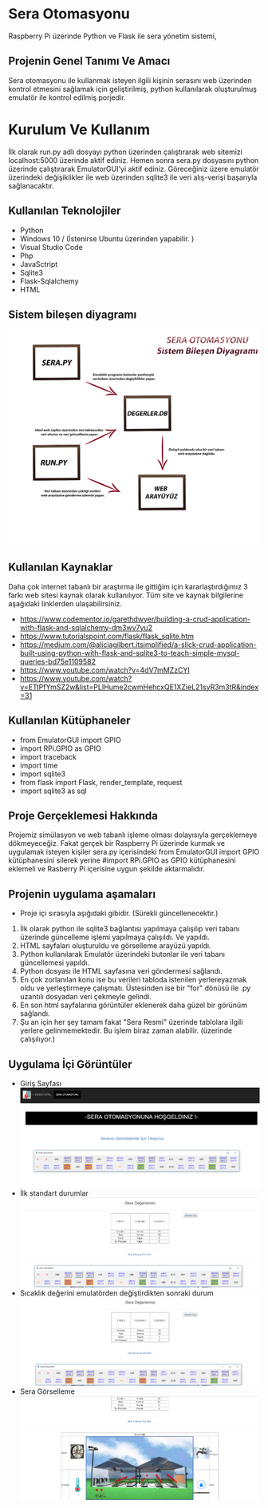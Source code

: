 # Sera Otomasyonu
Raspberry Pi üzerinde Python ve Flask ile sera yönetim sistemi,

## Projenin Genel Tanımı Ve Amacı
Sera otomasyonu ile kullanmak isteyen ilgili kişinin serasını web üzerinden kontrol etmesini sağlamak için geliştirilmiş, python kullanılarak oluşturulmuş emulatör ile kontrol edilmiş porjedir.

# Kurulum Ve Kullanım
İlk olarak run.py adlı dosyayı python üzerinden çalıştırarak web sitemizi localhost:5000 üzerinde aktif ediniz.
Hemen sonra sera.py dosyasını python üzerinde çalıştırarak EmulatorGUI'yi aktif ediniz. Göreceğiniz üzere emulatör üzerindeki değişiklikler ile web üzerinden sqlite3 ile veri alış-verişi başarıyla sağlanacaktır.

## Kullanılan Teknolojiler
- Python
- Windows 10 / (İstenirse Ubuntu üzerinden yapabilir. )
- Visual Studio Code
- Php
- JavaSctript
- Sqlite3
- Flask-Sqlalchemy
- HTML

## Sistem bileşen diyagramı
![](images/Sistem-bileşen-diyagramı.png)

## Kullanılan Kaynaklar
Daha çok internet tabanlı bir araştırma ile gittiğim için kararlaştırdığımız 3 farkı web sitesi kaynak olarak kullanılıyor. Tüm site ve kaynak bilgilerine aşağıdaki linklerden ulaşabilirsiniz.
- https://www.codementor.io/garethdwyer/building-a-crud-application-with-flask-and-sqlalchemy-dm3wv7yu2
- https://www.tutorialspoint.com/flask/flask_sqlite.htm
- https://medium.com/@aliciagilbert.itsimplified/a-slick-crud-application-built-using-python-with-flask-and-sqlite3-to-teach-simple-mysql-queries-bd75e1109582
- https://www.youtube.com/watch?v=4dV7mMZzCYI
- https://www.youtube.com/watch?v=ETtPfYmSZ2w&list=PLIHume2cwmHehcxQE1XZieL21syR3m3tR&index=31
## Kullanılan Kütüphaneler
- from EmulatorGUI import GPIO
- import RPi.GPIO as GPIO
- import traceback
- import time
- import sqlite3
- from flask import Flask, render_template, request
- import sqlite3 as sql

## Proje Gerçeklemesi Hakkında
Projemiz simülasyon ve web tabanlı işleme olması dolayısıyla gerçeklemeye dökmeyeceğiz. Fakat gerçek bir Raspberry Pi üzerinde kurmak ve uygulamak isteyen kişiler sera.py içerisindeki from EmulatorGUI import GPIO kütüphanesini silerek yerine #import RPi.GPIO as GPIO kütüphanesini eklemeli ve Rasberry Pi içerisine uygun şekilde aktarmalıdır.

## Projenin uygulama aşamaları
- Proje içi sırasıyla aşığıdaki gibidir. (Sürekli güncellenecektir.)
1) İlk olarak python ile sqlite3 bağlantısı yapılmaya çalışılıp veri tabanı üzerinde güncelleme işlemi yapılmaya çalışıldı. Ve yapıldı.
2) HTML sayfaları oluşturuldu ve görselleme arayüzü yapıldı.
3) Python kullanılarak Emulatör üzerindeki butonlar ile veri tabanı güncellemesi yapıldı.
4) Python dosyası ile HTML sayfasına veri göndermesi sağlandı.
5) En çok zorlanılan konu ise bu verileri tabloda istenilen yerlereyazmak oldu ve yerleştirmeye çalışmatı. Üstesinden ise bir "for" dönüsü ile .py uzantılı dosyadan veri çekmeyle gelindi.
6) En son html sayfalarına görüntüler eklenerek daha güzel bir görünüm sağlandı.
7) Şu an için her şey tamam fakat "Sera Resmi" üzerinde tablolara ilgili yerlere gelinmemektedir. Bu işlem biraz zaman alabilir. (üzerinde çalışılıyor.)
## Uygulama İçi Görüntüler
- Giriş Sayfası
![](images/sera1.PNG)
- İlk standart durumlar
![](images/sera2.PNG)
- Sıcaklık değerini emulatörden değiştirdikten sonraki durum
![](images/sera3.PNG)
- Sera Görselleme
![](images/sera4.PNG)
